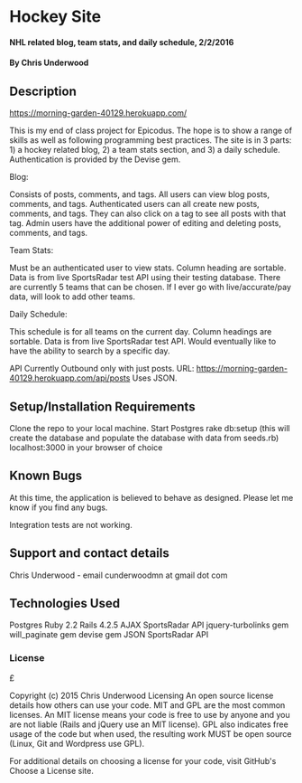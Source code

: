 # Hockey Site

#### NHL related blog, team stats, and daily schedule, 2/2/2016

#### By Chris Underwood

## Description

https://morning-garden-40129.herokuapp.com/

This is my end of class project for Epicodus. The hope is to show a range of skills as well as following programming best practices.
The site is in 3 parts: 1) a hockey related blog, 2) a team stats section, and 3) a daily schedule. Authentication is provided by the Devise gem.

Blog:

Consists of posts, comments, and tags. All users can view blog posts, comments, and tags. Authenticated users can all create new posts, comments, and tags. They can also click on a tag to see all posts with that tag. Admin users have the additional power of editing and deleting posts, comments, and tags.

Team Stats:

Must be an authenticated user to view stats. Column heading are sortable. Data is from live SportsRadar test API using their testing database. There are currently 5 teams that can be chosen. If I ever go with live/accurate/pay data, will look to add other teams.

Daily Schedule:

This schedule is for all teams on the current day. Column headings are sortable. Data is from live SportsRadar test API. Would eventually like to have the ability to search by a specific day.

API
 Currently Outbound only with just posts. URL: https://morning-garden-40129.herokuapp.com/api/posts Uses JSON.

## Setup/Installation Requirements

Clone the repo to your local machine.
Start Postgres
rake db:setup (this will create the database and populate the database with data from seeds.rb)
localhost:3000 in your browser of choice

## Known Bugs

At this time, the application is believed to behave as designed. Please let me know if you find any bugs.

Integration tests are not working.

## Support and contact details

Chris Underwood - email cunderwoodmn at gmail dot com

## Technologies Used

Postgres
Ruby 2.2
Rails 4.2.5
AJAX
SportsRadar API
jquery-turbolinks gem
will_paginate gem
devise gem
JSON
SportsRadar API

### License
£

Copyright (c) 2015 Chris Underwood
Licensing
An open source license details how others can use your code. MIT and GPL are the most common licenses. An MIT license means your code is free to use by anyone and you are not liable (Rails and jQuery use an MIT license). GPL also indicates free usage of the code but when used, the resulting work MUST be open source (Linux, Git and Wordpress use GPL).

For additional details on choosing a license for your code, visit GitHub's Choose a License site.
